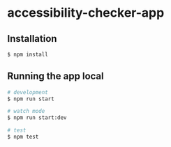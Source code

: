 # accessibility-checker-app

## Installation

```bash
$ npm install
```

## Running the app local

```bash
# development
$ npm run start

# watch mode
$ npm run start:dev

# test
$ npm test

```

